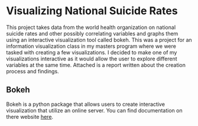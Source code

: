 # Visualizing National Suicide Rates

This project takes data from the world health organization on national suicide rates and other possibly correlating variables and graphs them using an interactive visualization tool called bokeh. This was a project for an information visualization class in my masters program where we were tasked with creating a few visualizations. I decided to make one of my visualizations interactive as it would allow the user to explore different variables at the same time. Attached is a report written about the creation process and findings.

## Bokeh

Bokeh is a python package that allows users to create interactive visualization that utilize an online server. You can find documentation on there website [here](https://bokeh.org/).
